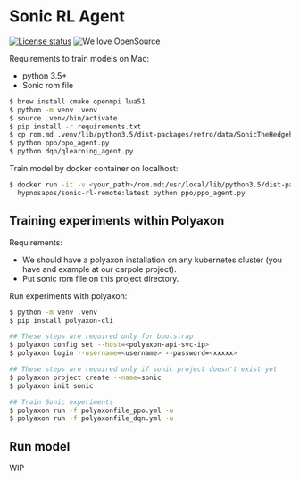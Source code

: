 # Sonic RL Agent
[![License status](https://app.fossa.io/api/projects/git%2Bgithub.com%2Fhypnosapos%2Fsonic-rl-remote.svg?type=shield)](https://app.fossa.io/projects/git%2Bgithub.com%2Fhypnosapos%2Fsonic-rl-remote?ref=badge_shield)
![We love OpenSource](https://badges.frapsoft.com/os/v1/open-source.svg?v=103)

Requirements to train models on Mac:

 - python 3.5+
 - Sonic rom file 
 
```sh
$ brew install cmake openmpi lua51
$ python -m venv .venv
$ source .venv/bin/activate
$ pip install -r requirements.txt
$ cp rom.md .venv/lib/python3.5/dist-packages/retro/data/SonicTheHedgehog-Genesis/rom.md
$ python ppo/ppo_agent.py
$ python dqn/qlearning_agent.py
```

Train model by docker container on localhost:
```sh
$ docker run -it -v <your_path>/rom.md:/usr/local/lib/python3.5/dist-packages/retro/data/SonicTheHedgehog-Genesis/rom.md \
  hypnosapos/sonic-rl-remote:latest python ppo/ppo_agent.py
```

## Training experiments within Polyaxon

Requirements:

 - We should have a polyaxon installation on any kubernetes cluster (you have and example at our carpole project).
 - Put sonic rom file on this project directory.

Run experiments with polyaxon:

```bash
$ python -m venv .venv
$ pip install polyaxon-cli

## These steps are required only for bootstrap
$ polyaxon config set --host=<polyaxon-api-svc-ip>
$ polyaxon login --username=<username> --password=<xxxxx>

## These steps are required only if sonic project doesn't exist yet
$ polyaxon project create --name=sonic
$ polyaxon init sonic

## Train Sonic experiments
$ polyaxon run -f polyaxonfile_ppo.yml -u
$ polyaxon run -f polyaxonfile_dqn.yml -u
```

## Run model

WIP
